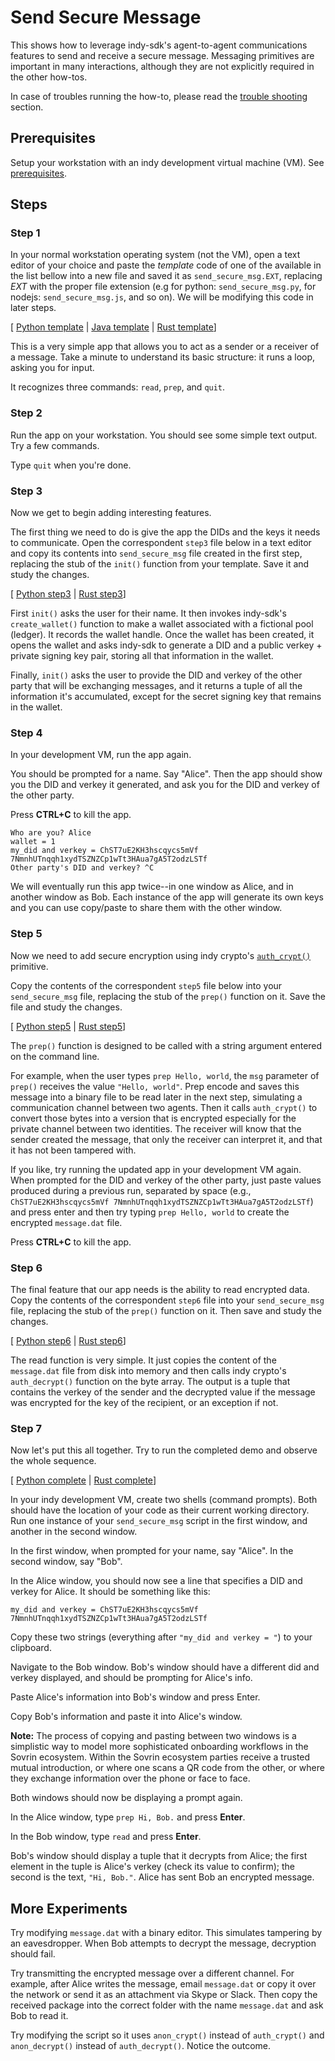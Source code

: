 # Send Secure Message

This shows how to leverage indy-sdk's agent-to-agent communications
features to send and receive a secure message. Messaging primitives
are important in many interactions, although they are not explicitly
required in the other how-tos.

In case of troubles running the how-to, please read the [trouble shooting](../trouble-shooting.md) section.

## Prerequisites

Setup your workstation with an indy development virtual machine (VM). See [prerequisites](../prerequisites.md).

## Steps

### Step 1

In your normal workstation operating system (not the VM), open a text editor of your
choice and paste the *template* code of one of the available in the list bellow into 
a new file and saved it as `send_secure_msg.EXT`, replacing *EXT* with the proper file 
extension (e.g for python: `send_secure_msg.py`, for nodejs: `send_secure_msg.js`, and so on). 
We will be modifying this code in later steps.

[ [Python template](python/template.py) | [Java template](../not-yet-written.md) | [Rust template](rust/src/template.rs)]

This is a very simple app that allows you to act as a sender or a receiver
of a message. Take a minute to understand its basic structure: it runs a
loop, asking you for input.

It recognizes three commands: `read`, `prep`, and `quit`.

### Step 2

Run the app on your workstation.
You should see some simple text output. Try a few commands.

Type `quit` when you're done.

### Step 3

Now we get to begin adding interesting features.

The first thing we need to do is give the app the DIDs and the keys it
needs to communicate. 
Open the correspondent `step3` file below in a text editor and copy
its contents into `send_secure_msg` file created in the first step, replacing the stub of
the `init()` function from your template. Save it and study the changes.

[ [Python step3](python/step3.py) | [Rust step3](rust/src/step3.rs)]

First `init()` asks the user for their name. It then invokes indy-sdk's
`create_wallet()` function to make a wallet associated with a fictional
pool (ledger). It records the wallet handle. Once the wallet has been
created, it opens the wallet and asks indy-sdk to generate a DID and a
public verkey + private signing key pair, storing all that information
in the wallet.

Finally, `init()` asks the user to provide the DID and verkey of the
other party that will be exchanging messages, and it returns a tuple of
all the information it's accumulated, except for the secret signing key
that remains in the wallet.

### Step 4

In your development VM, run the app again.

You should be prompted for a name. Say "Alice". Then the app should show you the DID and verkey it generated, and ask you for the DID and verkey of the other party.

Press **CTRL+C** to kill the app.

```
Who are you? Alice
wallet = 1
my_did and verkey = ChST7uE2KH3hscqycs5mVf 7NmnhUTnqqh1xydTSZNZCp1wTt3HAua7gA5T2odzLSTf
Other party's DID and verkey? ^C
```

We will eventually run this app twice--in one window as Alice, and in another
window as Bob. Each instance of the app will generate its own keys and
you can use copy/paste to share them with the other window.

### Step 5

Now we need to add secure encryption using indy crypto's [`auth_crypt()`](https://github.com/hyperledger/indy-sdk/blob/eb7ea544ae8616883c6011a57d40f1b14cd5afeb/libindy/src/api/crypto.rs#L328) primitive.

Copy the contents of the correspondent `step5` file below into your `send_secure_msg` file, replacing the stub of the `prep()` function on it. Save the file and study the changes.

[ [Python step5](python/step5.py) | [Rust step5](rust/src/step5.rs)]

The `prep()` function is designed to be called with a string argument entered
on the command line.

For example, when the user types `prep Hello, world`, the `msg` parameter of `prep()` receives the value `"Hello, world"`. Prep encode and saves this message into a binary file to be read later in the next step, simulating a communication channel between two agents. Then it calls `auth_crypt()` to convert those bytes into a version that is encrypted especially for the private channel between two identities. The receiver will know that the sender created the message, that only the receiver can interpret it, and that it has not been tampered with.

If you like, try running the updated app in your development VM again. When
prompted for the DID and verkey of the other party, just paste values produced 
during a previous run, separated by space (e.g., `ChST7uE2KH3hscqycs5mVf 7NmnhUTnqqh1xydTSZNZCp1wTt3HAua7gA5T2odzLSTf`) and press enter and then try typing `prep Hello, world` to create the encrypted `message.dat` file.

Press **CTRL+C** to kill the app.

### Step 6

The final feature that our app needs is the ability to read encrypted data.
Copy the contents of the correspondent `step6` file into your `send_secure_msg` file, replacing the stub of the `prep()` function on it. Then save and study the changes. 

[ [Python step6](python/step6.py) | [Rust step6](rust/src/step6.rs)]

The read function is very simple. It just copies the content of the
`message.dat` file from disk into memory and then calls indy crypto's
`auth_decrypt()` function on the byte array. The output is a tuple that
contains the verkey of the sender and the decrypted value if the
message was encrypted for the key of the recipient, or an exception if
not.

### Step 7

Now let's put this all together. Try to run the completed demo and observe the whole sequence.

[ [Python complete](python/send_secure_msg.py) | [Rust complete](rust/src/send-secure-msg.rs)]

In your indy development VM, create two shells (command prompts). Both should have the location of your code as their current working directory. Run one instance of your `send_secure_msg` script in the first window, and another in the second window.

In the first window, when prompted for your name, say "Alice". In the
second window, say "Bob".

In the Alice window, you should now see a line that specifies a DID and
verkey for Alice. It should be something like this:

```
my_did and verkey = ChST7uE2KH3hscqycs5mVf 7NmnhUTnqqh1xydTSZNZCp1wTt3HAua7gA5T2odzLSTf
```

Copy these two strings (everything after `"my_did and verkey = "`) to your
clipboard.

Navigate to the Bob window. Bob's window should have a different did and verkey displayed, and should be prompting for Alice's info.

Paste Alice's information into Bob's window and press Enter.

Copy Bob's information and paste it into Alice's window.

**Note:** The process of copying and pasting between two windows is a simplistic way to model more sophisticated onboarding workflows in the Sovrin ecosystem. Within the Sovrin ecosystem parties receive a trusted mutual introduction, or where one scans a QR code from the other, or where they exchange information over the phone or face to face.

Both windows should now be displaying a prompt again.

In the Alice window, type `prep Hi, Bob.` and press **Enter**.

In the Bob window, type `read` and press **Enter**.

Bob's window should display a tuple that it decrypts from Alice; the first
element in the tuple is Alice's verkey (check its value to confirm); the
second is the text, `"Hi, Bob."`. Alice has sent Bob an encrypted message.

## More Experiments

Try modifying `message.dat` with a binary editor. This simulates tampering by
an eavesdropper. When Bob attempts to decrypt the message, decryption should
fail.

Try transmitting the encrypted message over a different channel. For example,
after Alice writes the message, email `message.dat` or copy it over the network
or send it as an attachment via Skype or Slack. Then copy the received package
into the correct folder with the name `message.dat` and ask Bob to read it.

Try modifying the script so it uses `anon_crypt()` instead of `auth_crypt()` and 
`anon_decrypt()` instead of `auth_decrypt()`. Notice the outcome.
